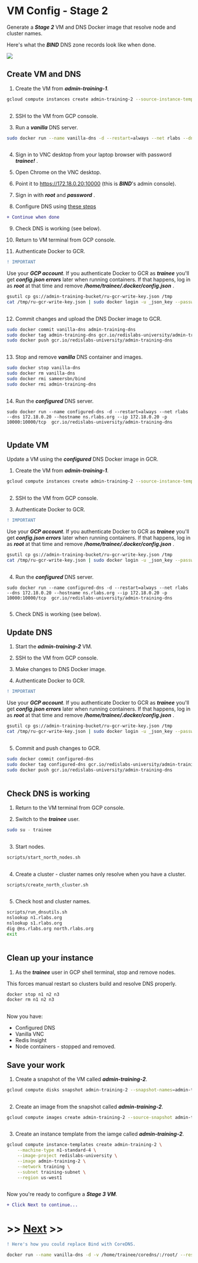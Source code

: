 # VM Config - Stage 2

Generate a ***Stage 2*** VM and DNS Docker image that resolve node and cluster names.

Here's what the ***BIND*** DNS zone records look like when done.

![](../config-dns/images/12-dns-done.png)

## Create VM and DNS

1. Create the VM from ***admin-training-1***.

```bash
gcloud compute instances create admin-training-2 --source-instance-template admin-training-1 --zone=us-west1-b
 
```

2. SSH to the VM from GCP console.

3. Run a ***vanilla*** DNS server.

```bash
sudo docker run --name vanilla-dns -d --restart=always --net rlabs --dns 172.18.0.20 --hostname ns.rlabs.org --ip 172.18.0.20 -p 10000:10000/tcp sameersbn/bind
 
```

4. Sign in to VNC desktop from your laptop browser with password ***trainee!*** .

5. Open Chrome on the VNC desktop.

6. Point it to https://172.18.0.20:10000 (this is ***BIND***'s admin console).

7. Sign in with ***root*** and ***password*** .

8. Configure DNS using [these steps](../config-dns)
```diff
+ Continue when done
```

9. Check DNS is working (see below).

10. Return to VM terminal from GCP console.

11. Authenticate Docker to GCR.

```diff
! IMPORTANT
```
Use your ***GCP account***. If you authenticate Docker to GCR as ***trainee*** you'll get ***config.json errors*** later when running containers. If that happens, log in as ***root*** at that time and remove ***/home/trainee/.docker/config.json*** .

```bash
gsutil cp gs://admin-training-bucket/ru-gcr-write-key.json /tmp
cat /tmp/ru-gcr-write-key.json | sudo docker login -u _json_key --password-stdin https://gcr.io
 
```

12. Commit changes and upload the DNS Docker image to GCR.

```bash
sudo docker commit vanilla-dns admin-training-dns
sudo docker tag admin-training-dns gcr.io/redislabs-university/admin-training-dns
sudo docker push gcr.io/redislabs-university/admin-training-dns
 
```

13. Stop and remove ***vanilla*** DNS container and images.

```bash
sudo docker stop vanilla-dns
sudo docker rm vanilla-dns
sudo docker rmi sameersbn/bind
sudo docker rmi admin-training-dns
 
```

14. Run the ***configured*** DNS server.

```
sudo docker run --name configured-dns -d --restart=always --net rlabs --dns 172.18.0.20 --hostname ns.rlabs.org --ip 172.18.0.20 -p 10000:10000/tcp  gcr.io/redislabs-university/admin-training-dns
 
```

## Update VM

Update a VM using the ***configured*** DNS Docker image in GCR.

1. Create the VM from ***admin-training-1***.

```bash
gcloud compute instances create admin-training-2 --source-instance-template admin-training-1 --zone=us-west1-b
 
```

2. SSH to the VM from GCP console.

3. Authenticate Docker to GCR.

```diff
! IMPORTANT
```
Use your ***GCP account***. If you authenticate Docker to GCR as ***trainee*** you'll get ***config.json errors*** later when running containers. If that happens, log in as ***root*** at that time and remove ***/home/trainee/.docker/config.json*** .

```bash
gsutil cp gs://admin-training-bucket/ru-gcr-write-key.json /tmp
cat /tmp/ru-gcr-write-key.json | sudo docker login -u _json_key --password-stdin https://gcr.io
 
```

4. Run the ***configured*** DNS server.

```
sudo docker run --name configured-dns -d --restart=always --net rlabs --dns 172.18.0.20 --hostname ns.rlabs.org --ip 172.18.0.20 -p 10000:10000/tcp  gcr.io/redislabs-university/admin-training-dns
 
```

5. Check DNS is working (see below).

## Update DNS

1. Start the ***admin-training-2*** VM.

2. SSH to the VM from GCP console.

3. Make changes to DNS Docker image.

4. Authenticate Docker to GCR.

```diff
! IMPORTANT
```
Use your ***GCP account***. If you authenticate Docker to GCR as ***trainee*** you'll get ***config.json errors*** later when running containers. If that happens, log in as ***root*** at that time and remove ***/home/trainee/.docker/config.json*** .

```bash
gsutil cp gs://admin-training-bucket/ru-gcr-write-key.json /tmp
cat /tmp/ru-gcr-write-key.json | sudo docker login -u _json_key --password-stdin https://gcr.io
 
```

5. Commit and push changes to GCR.

```bash
sudo docker commit configured-dns
sudo docker tag configured-dns gcr.io/redislabs-university/admin-training-dns
sudo docker push gcr.io/redislabs-university/admin-training-dns
 
```

## Check DNS is working

1. Return to the VM terminal from GCP console.

2. Switch to the ***trainee*** user.

```bash
sudo su - trainee
 
```

3. Start nodes.

```bash
scripts/start_north_nodes.sh
 
```

4. Create a cluster - cluster names only resolve when you have a cluster.

```bash
scripts/create_north_cluster.sh
 
```

5. Check host and cluster names.

```bash
scripts/run_dnsutils.sh
nslookup n1.rlabs.org
nslookup s1.rlabs.org
dig @ns.rlabs.org north.rlabs.org
exit
 
```

## Clean up your instance

1. As the ***trainee*** user in GCP shell terminal, stop and remove nodes.

This forces manual restart so clusters build and resolve DNS properly.

```bash
docker stop n1 n2 n3
docker rm n1 n2 n3
 
```

Now you have:
- Configured DNS
- Vanilla VNC
- Redis Insight
- Node containers - stopped and removed.

## Save your work

1. Create a snapshot of the VM called ***admin-training-2***.

```bash
gcloud compute disks snapshot admin-training-2 --snapshot-names=admin-training-2 --zone=us-west1-b
 
```

2. Create an image from the snapshot called ***admin-training-2***.

```bash
gcloud compute images create admin-training-2 --source-snapshot admin-training-2 --storage-location us-west1
 
```

3. Create an instance template from the iamge called ***admin-training-2***.

```bash
gcloud compute instance-templates create admin-training-2 \
    --machine-type n1-standard-4 \
    --image-project redislabs-university \
    --image admin-training-2 \
    --network training \
    --subnet training-subnet \
    --region us-west1
 
```

Now you're ready to configure a ***Stage 3 VM***.

```diff
+ Click Next to continue...
```

# >> [Next](../config-vm-stage-3) >>

```diff
! Here's how you could replace Bind with CoreDNS.
```

```bash
docker run --name vanilla-dns -d -v /home/trainee/coredns/:/root/ --restart=always --net rlabs --dns 172.18.0.20 --hostname ns.rlabs.org --ip 172.18.0.20  coredns/coredns -conf /root/Corefile
```

